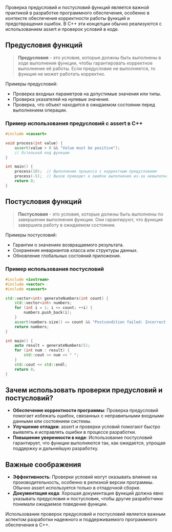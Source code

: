 Проверка предусловий и постусловий функций является важной практикой в разработке программного обеспечения, особенно в контексте обеспечения корректности работы функций и предотвращения ошибок. В C++ эти концепции обычно реализуются с использованием assert и проверок условий в коде.

## Предусловия функций

>**Предусловия** - это условия, которые должны быть выполнены в ходе выполнения функции, чтобы гарантировать корректное выполнение её работы. Если предусловие не выполняется, то функция не может работать корректно.

Примеры предусловий:

- Проверка входных параметров на допустимые значения или типы.
- Проверка указателей на нулевые значения.
- Проверка, что объект находится в ожидаемом состоянии перед выполнением операции.

### Пример использования предусловий с assert в C++

```cpp
#include <cassert>

void process(int value) {
    assert(value > 0 && "Value must be positive");
    // Остальной код функции
}

int main() {
    process(10);  // Выполнение процесса с корректным предусловием
    process(-5);  // Вызов приведет к ошибке выполнения из-за невыполнения предусловия
    return 0;
}
```

## Постусловия функций

>**Постусловия** - это условия, которые должны быть выполнены по завершении выполнения функции. Они гарантируют, что функция завершила работу в ожидаемом состоянии.

Примеры постусловий:

- Гарантии о значениях возвращаемого результата.
- Сохранение инвариантов класса или структуры данных.
- Обновление глобальных состояний приложения.

### Пример использования постусловий

```cpp
#include <iostream>
#include <vector>
#include <cassert>

std::vector<int> generateNumbers(int count) {
    std::vector<int> numbers;
    for (int i = 1; i <= count; ++i) {
        numbers.push_back(i);
    }
    assert(numbers.size() == count && "Postcondition failed: Incorrect size of generated numbers");
    return numbers;
}

int main() {
    auto result = generateNumbers(5);
    for (int num : result) {
        std::cout << num << " ";
    }
    std::cout << std::endl;
    return 0;
}
```

## Зачем использовать проверки предусловий и постусловий?

- **Обеспечение корректности программы**: Проверка предусловий помогает избежать ошибок, связанных с неправильными входными данными или состоянием системы.
- **Улучшение отладки**: assert и проверки условий помогают быстро выявлять и исправлять ошибки в процессе разработки.
- **Повышение уверенности в коде**: Использование постусловий гарантирует, что функции выполняются так, как ожидается, упрощая поддержку и дальнейшую разработку.

## Важные соображения

- **Эффективность**: Проверки условий могут оказывать влияние на производительность, особенно в релизной версии программы. Обычно assert используется только в отладочной сборке.
- **Документация кода**: Хорошая документация функций должна явно указывать предусловия и постусловия, чтобы другие разработчики понимали ожидаемое поведение функции.

Использование проверок предусловий и постусловий является важным аспектом разработки надежного и поддерживаемого программного обеспечения в C++.
